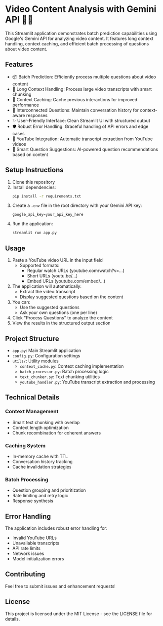 # Video Content Analysis with Gemini API 🚀🧠

This Streamlit application demonstrates batch prediction capabilities using Google's Gemini API for analyzing video content. It features long context handling, context caching, and efficient batch processing of questions about video content.

## Features

- 📦 Batch Prediction: Efficiently process multiple questions about video content
- 📏 Long Context Handling: Process large video transcripts with smart chunking
- 💾 Context Caching: Cache previous interactions for improved performance
- 🔗 Interconnected Questions: Maintain conversation history for context-aware responses
- ✨ User-Friendly Interface: Clean Streamlit UI with structured output
- 🛡️ Robust Error Handling: Graceful handling of API errors and edge cases
- 🎥 YouTube Integration: Automatic transcript extraction from YouTube videos
- 🤖 Smart Question Suggestions: AI-powered question recommendations based on content

## Setup Instructions

1. Clone this repository
2. Install dependencies:
   ```bash
   pip install -r requirements.txt
   ```
3. Create a `.env` file in the root directory with your Gemini API key:
   ```
   google_api_key=your_api_key_here
   ```
4. Run the application:
   ```bash
   streamlit run app.py
   ```

## Usage

1. Paste a YouTube video URL in the input field
   - Supported formats:
     - Regular watch URLs (youtube.com/watch?v=...)
     - Short URLs (youtu.be/...)
     - Embed URLs (youtube.com/embed/...)
2. The application will automatically:
   - Extract the video transcript
   - Display suggested questions based on the content
3. You can:
   - Use the suggested questions
   - Ask your own questions (one per line)
4. Click "Process Questions" to analyze the content
5. View the results in the structured output section

## Project Structure

- `app.py`: Main Streamlit application
- `config.py`: Configuration settings
- `utils/`: Utility modules
  - `context_cache.py`: Context caching implementation
  - `batch_processor.py`: Batch processing logic
  - `text_chunker.py`: Text chunking utilities
  - `youtube_handler.py`: YouTube transcript extraction and processing

## Technical Details

### Context Management
- Smart text chunking with overlap
- Context length optimization
- Chunk recombination for coherent answers

### Caching System
- In-memory cache with TTL
- Conversation history tracking
- Cache invalidation strategies

### Batch Processing
- Question grouping and prioritization
- Rate limiting and retry logic
- Response synthesis

## Error Handling

The application includes robust error handling for:
- Invalid YouTube URLs
- Unavailable transcripts
- API rate limits
- Network issues
- Model initialization errors

## Contributing

Feel free to submit issues and enhancement requests! 

## License

This project is licensed under the MIT License - see the LICENSE file for details. 
